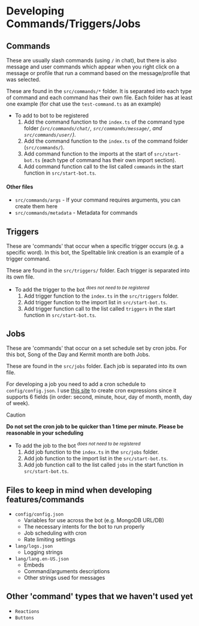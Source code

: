 # Developing Commands/Triggers/Jobs

## Commands

These are usually slash commands (using `/` in chat), but there is also message and user commands which appear when you right click on a message or profile that run a command based on the message/profile that was selected.

These are found in the `src/commands/*` folder. It is separated into each type of command and each command has their own file. Each folder has at least one example (for chat use the `test-command.ts` as an example)

-   To add to bot to be registered
    1. Add the command function to the `index.ts` of the command type folder _(`src/commands/chat/`, `src/commands/message/`, and `src/commands/user/`)_.
    2. Add the command function to the `index.ts` of the command folder (`src/commands/`).
    3. Add command function to the imports at the start of `src/start-bot.ts` (each type of command has their own import section).
    4. Add command function call to the list called `commands` in the start function in `src/start-bot.ts`.

#### Other files

-   `src/commands/args` - If your command requires arguments, you can create them here
-   `src/commands/metadata` - Metadata for commands

## Triggers

These are 'commands' that occur when a specific trigger occurs (e.g. a specific word). In this bot, the Spelltable link creation is an example of a trigger command.

These are found in the `src/triggers/` folder. Each trigger is separated into its own file.

-   To add the trigger to the bot <sup>_does not need to be registered_</sup>
    1. Add trigger function to the `index.ts` in the `src/triggers` folder.
    2. Add trigger function to the import list in `src/start-bot.ts`.
    3. Add trigger function call to the list called `triggers` in the start function in `src/start-bot.ts`.

## Jobs

These are 'commands' that occur on a set schedule set by cron jobs. For this bot, Song of the Day and Kermit month are both Jobs.

These are found in the `src/jobs` folder. Each job is separated into its own file.

For developing a job you need to add a cron schedule to `config/config.json`. I use [this site](https://crontab.cronhub.io) to create cron expressions since it supports 6 fields (in order: second, minute, hour, day of month, month, day of week).

> [!CAUTION]
> **Do not set the cron job to be quicker than 1 time per minute. Please be reasonable in your scheduling**

-   To add the job to the bot <sup>_does not need to be registered_</sup>
    1. Add job function to the `index.ts` in the `src/jobs` folder.
    2. Add job function to the import list in the `src/start-bot.ts`.
    3. Add job function call to the list called `jobs` in the start function in `src/start-bot.ts`.

## Files to keep in mind when developing features/commands

-   `config/config.json`
    -   Variables for use across the bot (e.g. MongoDB URL/DB)
    -   The necessary intents for the bot to run properly
    -   Job scheduling with cron
    -   Rate limiting settings
-   `lang/logs.json`
    -   Logging strings
-   `lang/lang.en-US.json`
    -   Embeds
    -   Command/arguments descriptions
    -   Other strings used for messages

## Other 'command' types that we haven't used yet

-   `Reactions`
-   `Buttons`
